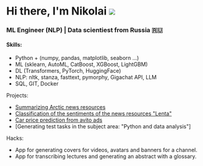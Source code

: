 # Hi there, I'm Nikolai ![](https://github.com/blackcater/blackcater/raw/main/images/Hi.gif)
### ML Engineer (NLP) | Data scientiest from Russia 🇷🇺

#### Skills:

 - Python + (numpy, pandas, matplotlib, seaborn ...)
 - ML (sklearn, AutoML, CatBoost, XGBoost, LightGBM)
 - DL (Transformers, PyTorch, HuggingFace)
 - NLP: nltk, stanza, fasttext, pymorphy, Gigachat API, LLM
 - SQL, GIT, Docker

Projects:
- [Summarizing Arctic news resources](https://github.com/nfilin480/arctic_news)
- [Сlassification of the sentiments of the news resources "Lenta"](https://github.com/nfilin480/sentiment_analysis_lenta)
- [Car price prediction from avito ads](https://github.com/nfilin480/carPrice_pred)
- [Generating test tasks in the subject area: "Python and data analysis"]


Hacks:
 - App for generating covers for videos, avatars and banners for a channel.
 - App for transcribing lectures and generating an abstract with a glossary.
<!--
**nfilin480/nfilin480** is a ✨ _special_ ✨ repository because its `README.md` (this file) appears on your GitHub profile.

Here are some ideas to get you started:

- 🔭 I’m currently working on ...
- 🌱 I’m currently learning ...
- 👯 I’m looking to collaborate on ...
- 🤔 I’m looking for help with ...
- 💬 Ask me about ...
- 📫 How to reach me: ...
- 😄 Pronouns: ...
- ⚡ Fun fact: ...
-->
